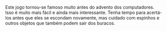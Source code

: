 Este jogo tornou-se famoso muito antes do advento dos computadores. Isso é muito mais fácil e ainda mais interessante. Tenha tempo para acertá-los antes que eles se escondam novamente, mas cuidado com espinhos e outros objetos que também podem sair dos buracos.
